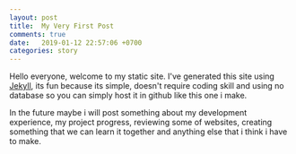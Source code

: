 ```yaml
---
layout: post
title:  My Very First Post
comments: true
date:   2019-01-12 22:57:06 +0700
categories: story
---
```


Hello everyone, welcome to my static site. I've generated this site using [Jekyll](https://github.com/jekyll/jekyll), its fun because its simple, doesn't require coding skill and using no database so you can simply host it in github like this one i make.

In the future maybe i will post something about my development experience, my project progress, reviewing some of websites, creating something that we can learn it together and anything else that i think i have to make.
